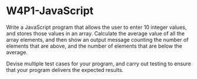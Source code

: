 # W4P1-JavaScript

Write a JavaScript program that allows the user to enter 10 integer values,
and stores those values in an array. Calculate the average value of all the
array elements, and then show an output message counting the number
of elements that are above, and the number of elements that are below
the average.

Devise multiple test cases for your program, and carry out testing to
ensure that your program delivers the expected results.
